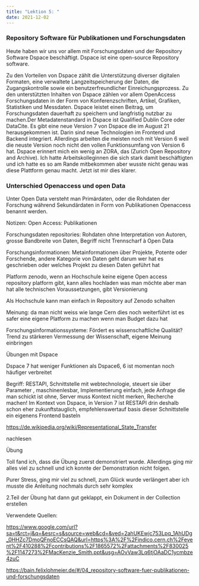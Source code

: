 ```yaml
---
title: "Lektion 5: "
date: 2021-12-02
---
```


### Repository Software für Publikationen und Forschungsdaten

Heute haben wir uns vor allem mit Forschungsdaten und der Repository Software Dspace beschäftigt. Dspace ist eine open-source Repository software.

Zu den Vorteilen von Dspace zählt die Unterstützung diverser digitalen Formaten, eine verwaltete Langzeitspeicherung der Daten, die Zugangskontrolle sowie ein benutzerfreundlicher Einreichungsprozess. Zu den unterstützten Inhalten von Dspace zählen vor allem OpenAccess Forschungsdaten in der Form von Konferenzschriften, Artikel, Grafiken, Statistiken und Messdaten. Dspace leistet einen Beitrag, um Forschungsdaten dauerhaft zu speichern und langfristig nutzbar zu machen.Der Metadatenstandard in Dspace ist Qualified Dublin Core oder DataCite. Es gibt eine neue Version 7 von Dspace die im August 21 herausgekommen ist. Darin sind neue Technologien im Frontend und Backend integriert. Allerdings arbeiten die meisten noch mit Version 6 weil die neuste Version noch nicht den vollen Funktionsumfang von Version 6 hat. Dspace erinnert mich ein wenig an ZORA, das (Zurich Open Repository and Archive). Ich hatte Arbeitskolleginnen die sich stark damit beschäftigten und ich hatte es so am Rande mitbekommen aber wusste nicht genau was diese Plattform genau macht. Jetzt ist mir dies klarer.

### Unterschied Openaccess und open Data

Unter Open Data versteht man Primärdaten, oder die Rohdaten der Forschung während Sekundärdaten in Form von Publikationen Openaccess benannt werden.


Notizen:
Open Access: Publikationen

Forschungsdaten repositories: Rohdaten ohne Interpretation von Autoren, grosse Bandbreite von Daten, Begriff nicht Trennscharf à Open Data

 

Forschungsinformationen: Metainformationen über Projekte, Potente oder Forschende, andere Kategorie von Daten geht darum wer hat es geschrieben oder welches Projekt zu diesen Daten geführt hat

 

Platform zenodo, wenn an Hochschule keine eigene Open access repository  platform gibt, kann alles hochladen was man möchte aber man hat alle technischen Voraussetzungen, gibt Versionierung

Als Hochschule kann man einfach in Repository auf Zenodo schalten

Meinung: da man nicht weiss wie lange Cern dies noch weiterführt ist es safer eine eigene Platform zu machen wenn man Budget dazu hat

Forschungsinformationssysteme: Fördert es wissenschaftliche Qualität? Trend zu stärkeren Vermessung der Wissenschaft, eigene Meinung einbringen

Übungen mit Dspace

Dspace 7 hat weniger Funktionen als Dspace6, 6 ist momentan noch häufiger verbreitet

Begriff: RESTAPI, Schnittstelle mit webtechnologie, steuert sie über Parameter , maschinenlesbar, Implementierung einfach, jede Anfrage die man schickt ist ohne, Server muss Kontext nicht merken, Recherche machen! Im Kontext von Dspace, in Version 7 ist RESTAPI drin deshalb schon eher zukunftstauglich, empfehlenswertauf basis dieser Schnittstelle ein eigenens Frontend basteln

https://de.wikipedia.org/wiki/Representational_State_Transfer

nachlesen

 

 

Übung

Toll fand ich, dass die Übung zuerst demonstriert wurde. Allerdings ging mir alles viel zu schnell und ich konnte der Demonstration nicht folgen.

Purer Stress, ging mir viel zu schnell, zum Glück wurde verlängert aber ich musste die Anleitung nochmals durch sehr komplex

2.Teil der Übung hat dann gut geklappt, ein Dokument in der Collection erstellen

 

Verwendete Quellen:

https://www.google.com/url?sa=t&rct=j&q=&esrc=s&source=web&cd=&ved=2ahUKEwjc753Lpq_1AhUDg_0HHZc7DmoQFnoECCsQAQ&url=https%3A%2F%2Findico.cern.ch%2Fevent%2F410288%2Fcontributions%2F1865572%2Fattachments%2F830025%2F1147273%2FMacKenzie_Smith.ppt&usg=AOvVaw3Lq6tjOAaDC1ycmbze4zuC

https://bain.felixlohmeier.de/#/04_repository-software-fuer-publikationen-und-forschungsdaten

 

 

  
